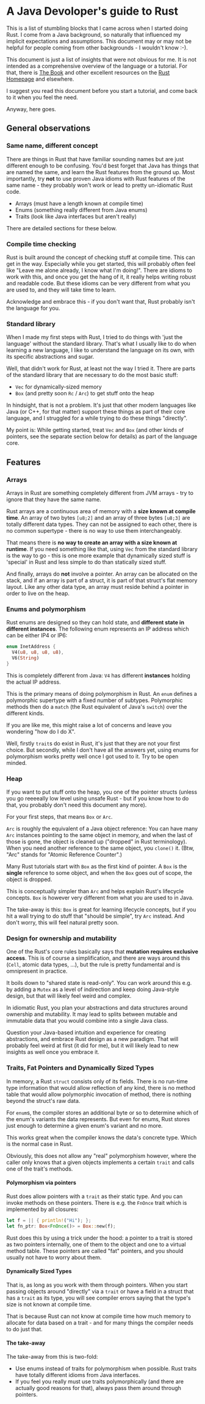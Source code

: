 # A Java Devoloper's guide to Rust

This is a list of stumbling blocks that I came across when I started doing Rust. 
I come from a Java background, so naturally that influenced my implicit expectations
and assumptions. This document may or may not be helpful for people coming from 
other backgrounds - I wouldn't know :-).

This document is just a list of insights that were not obvious for me. It is not
intended as a comprehensive overview of the language or a tutorial. For that, there is
[The Book](https://doc.rust-lang.org/book) and other excellent resources on the
[Rust Homepage](https://rust-lang.org/learn) and elsewhere.

I suggest you read this document before you start a tutorial, and come back to it
when you feel the need.

Anyway, here goes.

## General observations

### Same name, different concept

There are things in Rust that have familiar sounding names but are just different
enough to be confusing. You'd best forget that Java has things that are named the
same, and learn the Rust features from the ground up. Most importantly, try **not**
to use proven Java idioms with Rust features of the same name - they probably 
won't work or lead to pretty un-idiomatic Rust code.

* Arrays (must have a length known at compile time)
* Enums (something really different from Java enums)
* Traits (look like Java interfaces but aren't really) 

There are detailed sections for these below.

### Compile time checking

Rust is built around the concept of checking stuff at compile time. This can get
in the way. Especially while you get started, this will probably often feel like 
"Leave me alone already, I know what I'm doing!". There are idioms to work with
this, and once you get the hang of it, it really helps writing robust and readable
code. But these idioms can be very different from what you are used to, and they
will take time to learn.

Acknowledge and embrace this - if you don't want that, Rust probably isn't the 
language for you.

### Standard library

When I made my first steps with Rust, I tried to do things with 'just the language'
without the standard library. That's what I usually like to do when learning a new
language, I like to understand the language on its own, with its specific abstractions
and sugar.

Well, that didn't work for Rust, at least not the way I tried it. There are parts
of the standard library that are necessary to do the most basic stuff:

* `Vec` for dynamically-sized memory
* `Box` (and pretty soon `Rc` / `Arc`) to get stuff onto the heap

In hindsight, that is not a problem. It's just that other modern languages like
Java (or C++, for that matter) support these things as part of their core 
language, and I struggled for a while trying to do these things "directly".

My point is: While getting started, treat `Vec` and `Box` (and other kinds of
pointers, see the separate section below for details) as part of the language
core.  

## Features

### Arrays

Arrays in Rust are something completely different from JVM arrays - try to ignore
that they have the same name. 

Rust arrays are a continuous area of memory with a **size known at compile time**.
An array of two bytes `[u8;2]` and an array of three bytes `[u8;3]` are totally
different data types. They can not be assigned to each other, there is no common
supertype - there is no way to use them interchangeably.

That means there is **no way to create an array with a size known at runtime**. If
you need something like that, using `Vec` from the standard library is the way to 
go - this is one more example that dynamically sized stuff is 'special' in Rust
and less simple to do than statically sized stuff. 
 
And finally, arrays do **not** involve a pointer. An array can be allocated on the
stack, and if an array is part of a struct, it is part of that struct's flat memory
layout. Like any other data type, an array must reside behind a pointer in order
to live on the heap.

### Enums and polymorphism

Rust enums are designed so they can hold state, and **different state in different
instances**. The following enum represents an IP address which can be either 
IP4 or IP6:
 
```rust
enum InetAddress {
  V4(u8, u8, u8, u8),
  V6(String)
}
``` 

This is completely different from Java: `V4` has different **instances** holding
the actual IP address. 

This is the primary means of doing polymorphism in Rust. An `enum` defines a 
polymorphic supertype with a fixed number of subtypes. Polymorphic methods then
do a `match` (the Rust equivalent of Java's `switch`) over the different kinds. 

If you are like me, this might raise a lot of concerns and leave you wondering
"how do I do X". 

Well, firstly `trait`s do exist in Rust, it's just that they are not your first
choice. But secondly, while I don't have all the answers yet, using enums for
polymorphism works pretty well once I got used to it. Try to be open minded. 

### Heap

If you want to put stuff onto the heap, you one of the pointer structs (unless
you go reeeeally low level using unsafe Rust - but if you know how to do that, 
you probably don't need this document any more). 

For your first steps, that means `Box` or `Arc`. 

`Arc` is roughly the equivalent of a Java object reference: You can have many
`Arc` instances pointing to the same object in memory, and when the last of 
those is gone, the object is cleaned up ("dropped" in Rust terminology). 
When you need another reference to the same object, you `clone()` it. (Btw, 
"Arc" stands for "Atomic Reference Counter".)

Many Rust tutorials start with `Box` as the first kind of pointer. A `Box` is
the **single** reference to some object, and when the `Box` goes out of scope,
the object is dropped. 

This is conceptually simpler than `Arc` and helps explain Rust's lifecycle 
concepts. `Box` is however very different from what you are used to in Java.

The take-away is this: `Box` is great for learning lifecycle concepts, but if
you hit a wall trying to do stuff that "should be simple", try `Arc` instead.
And don't worry, this will feel natural pretty soon.

### Design for ownership and mutability

One of the Rust's core rules basically says that **mutation requires exclusive 
access**. This is of course a simplification, and there are ways around this
(`Cell`, atomic data types, ...), but the rule is pretty fundamental and is
omnipresent in practice. 

It boils down to "shared state is read-only". You can work around this e.g. by
adding a `Mutex` as a level of indirection and keep doing Java-style design, 
but that will likely feel weird and complex. 

In idiomatic Rust, you plan your abstractions and data structures around 
ownership and mutability. It may lead to splits between mutable and immutable
data that you would combine into a single Java class.  

Question your Java-based intuition and experience for creating abstractions,
and embrace Rust design as a new paradigm. That will probably feel weird at 
first (it did for me), but it will likely lead to new insights as well once
you embrace it.   

### Traits, Fat Pointers and Dynamically Sized Types

In memory, a Rust `struct` consists only of its fields. There is no run-time
type information that would allow reflection of any kind, there is no 
method table that would allow polymorphic invocation of method, there is
nothing beyond the struct's raw data. 

For `enum`s, the compiler stores an additional byte or so to determine which
of the enum's variants the data represents. But even for enums, Rust stores
just enough to determine a given enum's variant and no more.  

This works great when the compiler knows the data's concrete type. Which is
the normal case in Rust.

Obviously, this does not allow any "real" polymorphism however, where the caller 
only knows that a given objects implements a certain `trait` and calls
one of the trait's methods.

#### Polymorphism via pointers

Rust does allow pointers with a `trait` as their static type. And you can 
invoke methods on these pointers. There is e.g. the `FnOnce` trait which
is implemented by all closures:

```rust
let f = || { println!("Hi"); };
let fn_ptr: Box<FnOnce()> = Box::new(f);
```

Rust does this by using a trick under the hood: a pointer to a trait is stored
as two pointers internally, one of them to the object and one to a virtual
method table. These pointers are called "fat" pointers, and you should usually
not have to worry about them.

#### Dynamically Sized Types

That is, as long as you work with them through pointers. When you start passing
objects around "directly" via a `trait` or have a field in a struct that has 
a `trait` as its type, you will see compiler errors saying that the type's size
is not known at compile time. 

That is because Rust can not know at compile time how much memory to allocate
for data based on a trait - and for many things the compiler needs to do just
that.

#### The take-away

The take-away from this is two-fold:

* Use enums instead of traits for polymorphism when possible. Rust traits have
totally different idioms from Java interfaces.
* If you feel you really must use traits polymorphically (and there are actually
good reasons for that), always pass them around through pointers.
